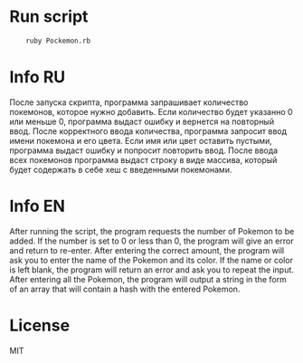 # Run script

```sh
    ruby Pockemon.rb
```

# Info RU

После запуска скрипта, программа запрашивает количество покемонов, которое нужно 
добавить. Если количество будет указанно 0 или меньше 0, программа выдаст ошибку 
и вернется на повторный ввод. После корректного ввода количества, программа запросит
ввод имени покемона и его цвета. Если имя или цвет оставить пустыми, программа 
выдаст ошибку и попросит повторить ввод. После ввода всех покемонов программа 
выдаст строку в виде массива, который будет содержать в себе хеш с введенными
покемонами.

# Info EN

After running the script, the program requests the number of Pokemon to
be added. If the number is set to 0 or less than 0, the program will give an error
and return to re-enter. After entering the correct amount, the program will ask
you to enter the name of the Pokemon and its color. If the name or color is left blank, the program
will return an error and ask you to repeat the input. After entering all the Pokemon, the program
will output a string in the form of an array that will contain a hash with the entered
Pokemon.

# License

MIT